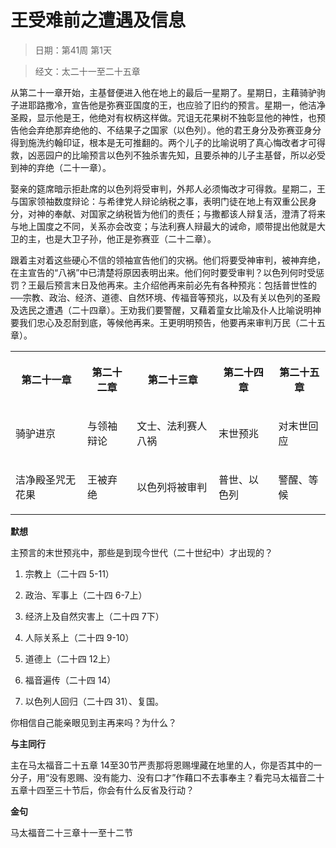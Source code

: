 # 王受难前之遭遇及信息

> 日期：第41周 第1天

> 经文：太二十一至二十五章

从第二十一章开始，主基督便进入他在地上的最后一星期了。星期日，主藉骑驴驹子进耶路撒冷，宣告他是弥赛亚国度的王，也应验了旧约的预言。星期一，他洁净圣殿，显示他是王，他绝对有权柄这样做。咒诅无花果树不独彰显他的神性，也预告他会弃绝那弃绝他的、不结果子之国家（以色列）。他的君王身分及弥赛亚身分得到施洗约翰印证，根本是无可推翻的。两个儿子的比喻说明了真心悔改者才可得救，凶恶园户的比喻预言以色列不独杀害先知，且要杀神的儿子主基督，所以必受到神的弃绝（二十一章）。

娶亲的筵席暗示拒赴席的以色列将受审判，外邦人必须悔改才可得救。星期二，王与国家领袖数度辩论：与希律党人辩论纳税之事，表明门徒在地上有双重公民身分，对神的奉献、对国家之纳税皆为他们的责任；与撒都该人辩复活，澄清了将来与地上国度之不同，关系亦会改变；与法利赛人辩最大的诫命，顺带提出他就是大卫的主，也是大卫子孙，他正是弥赛亚（二十二章）。

跟着主对着这些硬心不信的领袖宣告他们的灾祸。他们将要受神审判，被神弃绝，在主宣告的“八祸”中已清楚将原因表明出来。他们何时要受审判？以色列何时受惩罚？王最后预言末日及他再来。主介绍他再来前必先有各种预兆：包括普世性的──宗教、政治、经济、道德、自然环境、传福音等预兆，以及有关以色列的圣殿及选民之遭遇（二十四章）。王劝我们要警醒，又藉着童女比喻及仆人比喻说明神要我们忠心及忍耐到底，等候他再来。王更明明预告，他要再来审判万民（二十五章）。

<table>
 <tbody>
  <tr>
   <th><p>第二十一章</p></th>
   <th><p>第二十二章</p></th>
   <th><p>第二十三章</p></th>
   <th><p>第二十四章</p></th>
   <th><p>第二十五章</p></th>
  </tr>
  <tr>
   <td><p>骑驴进京</p></td>
   <td><p>与领袖辩论</p></td>
   <td><p>文士、法利赛人八祸</p></td>
   <td><p>末世预兆</p></td>
   <td><p>对末世回应</p></td>
  </tr>
  <tr>
   <td><p>洁净殿圣咒无花果</p></td>
   <td><p>王被弃绝</p></td>
   <td><p>以色列将被审判</p></td>
   <td><p>普世、以色列</p></td>
   <td><p>警醒、等候</p></td>
  </tr>
 </tbody>
</table>

**默想**

主预言的末世预兆中，那些是到现今世代（二十世纪中）才出现的？

1. 宗教上（二十四 5-11）

2. 政治、军事上（二十四 6-7上）

3. 经济上及自然灾害上（二十四 7下）

4. 人际关系上（二十四 9-10）

5. 道德上（二十四 12上）

6. 福音遍传（二十四 14）

7. 以色列人回归（二十四 31）、复国。

你相信自己能亲眼见到主再来吗？为什么？

**与主同行**

主在马太福音二十五章 14至30节严责那将恩赐埋藏在地里的人，你是否其中的一分子，用“没有恩赐、没有能力、没有口才”作藉口不去事奉主？看完马太福音二十五章十四至三十节后，你会有什么反省及行动？

**金句**

马太福音二十三章十一至十二节



